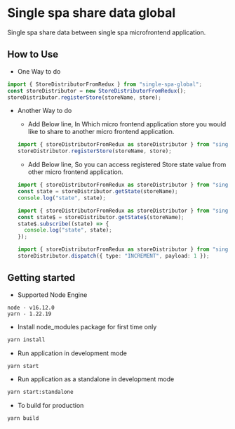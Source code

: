 # Single spa share data global

Single spa share data between single spa microfrontend application.

## How to Use

- One Way to do

```ts
import { StoreDistributorFromRedux } from "single-spa-global";
const storeDistributor = new StoreDistributorFromRedux();
storeDistributor.registerStore(storeName, store);
```

- Another Way to do

  - Add Below line, In Which micro frontend application store you would like to share to another micro frontend application.

  ```ts
  import { storeDistributorFromRedux as storeDistributor } from "single-spa-global";
  storeDistributor.registerStore(storeName, store);
  ```

  - Add Below line, So you can access registered Store state value from other micro frontend application.

  ```ts
  import { storeDistributorFromRedux as storeDistributor } from "single-spa-global";
  const state = storeDistributor.getState(storeName);
  console.log("state", state);
  ```

  ```ts
  import { storeDistributorFromRedux as storeDistributor } from "single-spa-global";
  const state$ = storeDistributor.getState$(storeName);
  state$.subscribe((state) => {
    console.log("state", state);
  });
  ```

  ```ts
  import { storeDistributorFromRedux as storeDistributor } from "single-spa-global";
  storeDistributor.dispatch({ type: "INCREMENT", payload: 1 });
  ```

## Getting started

- Supported Node Engine

```
node - v16.12.0
yarn - 1.22.19
```

- Install node_modules package for first time only

```sh
yarn install
```

- Run application in development mode

```sh
yarn start
```

- Run application as a standalone in development mode

```sh
yarn start:standalone
```

- To build for production

```sh
yarn build
```
